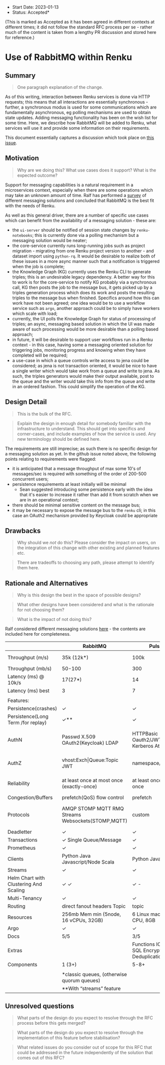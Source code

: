- Start Date: 2023-01-13
- Status: Accepted*

(This is marked as Accepted as it has been agreed in different contexts at
different times; it did not follow the standard RFC process per se - rather
much of the content is taken from a lengthy PR discussion and stored here for
reference.)

# Use of RabbitMQ within Renku

## Summary

> One paragraph explanation of the change.

As of this writing, interaction between Renku services is done via HTTP
requests; this means that all interactions are essentially synchronous -
further, a synchronous modus is used for some communications which are
fundamentally asynchronous, eg polling mechanisms are used to obtain state
updates. Adding messaging functionality has been on the wish list for some
time. Here, we describe how RabbitMQ will be added to Renku, what services will
use it and provide some information on their requirements.

This document essentially captures a discussion which took place on [this issue](https://github.com/SwissDataScienceCenter/renku/pull/2872).

## Motivation

> Why are we doing this? What use cases does it support? What is the expected
outcome?

Support for messaging capabilities is a natural requirement in a microservices
context, especially when there are some operations which may take an unknown
amount of time. Ralf has performed a
[survey](https://docs.google.com/spreadsheets/d/138apZ6QOLIkUSdiyViGVYbCMIb9-1RX20b0wJXJpiSc/edit?usp=sharing)
of different messaging solutions and concluded that RabbitMQ is the best fit
with the needs of Renku.

As well as this general driver, there are a number of specific use cases which
can benefit from the availability of a messaging solution - these are:

- the `ui-server` should be notified of session state changes by `renku-notebooks`;
  this is currently done via a polling mechanism but a messaging solution would
  be neater;
- the core-service currently runs long-running jobs such as project migration - 
  migrating from one Renku project version to another - and dataset import using
  `python-rq`. It would be desirable to realize both of these issues in a more
  async manner such that a notification is triggered when the job is complete;
- the Knowledge Graph (KG) currently uses the Renku CLI to generate triples;
  this is an undesirable legacy dependency. A better way for this to work is
  for the core-service to notify KG probably via a synchronous call, KG then
  posts the job to the message bus, it gets picked up by a triples generation
  process which does its work and posts the resulting triples to the message
  bus when finished. Specifics around how this can work have not been agreed;
  one idea would be to use a workflow service such as `argo`, another approach
  could be to simply have workers which scale with load;
- currently, the UI polls the Knowledge Graph for status of processing of
  triples; an async, messaging based  solution in which the UI was made aware
  of such processing would be more desirable than a polling based approach;
- in future, it will be desirable to support user workflows run in a Renku context -
  in this case, having some a messaging oriented solution for triggering jobs, 
  monitoring progress and knowing when they have completed will be required;
- a use-case in which a queue controls write access to jena could be considered;
  as jena is not transaction oriented, it would be nice to have a single writer
  which would take work from a queue and write to jena. As such, the triples
  generators would make their output available, post to the queue and the writer
  would take this info from the queue and write in an ordered fashion. This
  could simplify the operation of the KG.

## Design Detail

> This is the bulk of the RFC.

> Explain the design in enough detail for somebody
familiar with the infrastructure to understand. This should get into specifics and corner-cases,
and include examples of how the service is used. Any new terminology should be
defined here.

The requirements are still imprecise; as such there is no specific design for a
messaging solution as yet. In the github issue noted above, the following
points relating to requirements were flagged:

- it is anticipated that a message throughput of max some 10's of messages/sec
  is required with something of the order of 200-500 concurrent users;
- persistence requirements at least initially will be minimal
  - Sean suggested introducing some persistence early with the idea that it's easier
    to increase it rather than add it from scratch when we are in an operational context;
- there should be minimal sensitive content on the message bus;
- it may be necessary to expose the message bus to the `renku` cli; in this
  case an OAuth2 mechanism provided by Keycloak could be appropriate

## Drawbacks

> Why should we *not* do this? Please consider the impact on users,
on the integration of this change with other existing and planned features etc.

> There are tradeoffs to choosing any path, please attempt to identify them here.

## Rationale and Alternatives

> Why is this design the best in the space of possible designs?

> What other designs have been considered and what is the rationale for not choosing them?

> What is the impact of not doing this?


Ralf considered different messaging solutions
[here](https://docs.google.com/spreadsheets/d/138apZ6QOLIkUSdiyViGVYbCMIb9-1RX20b0wJXJpiSc/edit?usp=sharing) - the contents are included here for completeness.

|                                         | RabbitMQ                                           | Pulsar                                          | NATS                                    | Kafka |
|-----------------------------------------|----------------------------------------------------|-------------------------------------------------|-----------------------------------------|-------|
| Throughput (m/s)                        |                                         35k (12k*) |                                            100k |                            200k+(100k*) | 200k+ |
| Throughput (mb/s)                       |                                             50-100 |                                             300 |                                500(50*) |   600 |
| Latency (ms) @ 10k/s                    |                                            17(27*) |                                              14 |                                      20 |  4-10 |
| Latency (ms) best                       |                                                  3 |                                               7 |                                       2 |     3 |
|                                         |                                                    |                                                 |                                         |       |
| Features:                               |                                                    |                                                 |                                         |       |
| Persistence(crashes)                    |                                                  ✓ |                                               ✓ |                                       ✓ |       |
| Persistence(Long Term /for replay)      |                                                ✓** |                                               ✓ |                                       ✓ |       |
| AuthN                                   |                Passwd  X.509 OAuth2(Keycloak) LDAP |        HTTPBasic Oauth2/JWT TLS Kerberos Athenz |       Passwd Token TLS NKEY JWT(custom) |       |
| AuthZ                                   |                        vhost:Exch\|Queue:Topic JWT |                             namespace/topics(?) |             subjects (replies) Accounts |       |
| Reliability                             |          at least once at most once (exactly-once) |                      at least once exactly once | at least once at most once Exactly-once |       |
| Congestion/Buffers                      |                         prefetch(QoS) flow control |                                        prefetch |                                prefetch |       |
| Protocols                               | AMQP STOMP MQTT RMQ Streams Websockets(STOMP,MQTT) |                                          custom |      custom MQTT Websocket (Connectors) |       |
| Deadletter                              |                                                  ✓ |                                               ✓ |                                       x |       |
| Transactions                            |                             ✓ Single Queue/Message |                                               ✓ |                                       x |       |
| Prometheus                              |                                                  ✓ |                                               ✓ |                                       ✓ |       |
| Clients                                 |                  Python Java Javascript/Node Scala |                             Python Java Node.js |                     Python Java Node.js |       |
| Streams                                 |                                                  ✓ |                                               ✓ |                                       ✓ |       |
| Helm Chart with Clustering  And Scaling |                                                ✓ ✓ |                                             ✓ - |                                    ✓ ✓* |       |
| Multi-Tenancy                           |                                                  ✓ |                                               ✓ |                                       ✓ |       |
| Routing                                 |                        direct fanout headers Topic |                                           topic |                                   topic |       |
| Resources                               |              256mb Mem min (5node, 16 vCPUs, 32GB) |                     6 Linux machines 8 CPU, 8GB |                   1 CPU, 64MB (3 Nodes) |       |
| Argo                                    |                                                  ✓ |                                               ✓ |                                       ✓ |       |
| Docs                                    |                                                5/5 |                                             3/5 |                                     4/5 |       |
| Extras                                  |                                                    | Functions IO(Solr) SQL Encryption Deduplication |                   KV-Store Object Store |       |
| Components                              |                                             1 (3+) |                                            5-8+ |                                 1 (3/5) |       |
|                                         |                                                    |                                                 |                                         |       |
|                                         | *classic queues, (otherwise quorum queues)         |                                                 | *jetstream                              |       |
|                                         | **With “streams” feature                           |                                                 |                                         |       |


## Unresolved questions

> What parts of the design do you expect to resolve through the RFC process before this gets merged?

> What parts of the design do you expect to resolve through the implementation of this feature before stabilisation?

> What related issues do you consider out of scope for this RFC that could be addressed in the future independently of the solution that comes out of this RFC?
